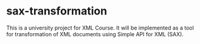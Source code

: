 sax-transformation
==================

This is a university project for XML Course. It will be implemented as a tool for transformation of XML documents using Simple API for XML (SAX).
